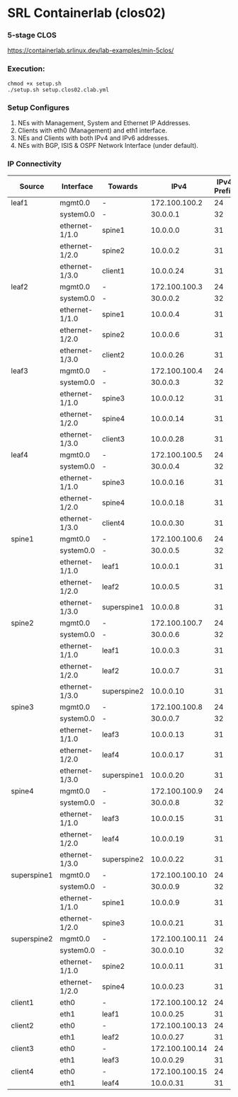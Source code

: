 # SRL Containerlab (clos02)

### 5-stage CLOS
https://containerlab.srlinux.dev/lab-examples/min-5clos/

### Execution:
```
chmod +x setup.sh
./setup.sh setup.clos02.clab.yml
```

### Setup Configures
1. NEs with Management, System and Ethernet IP Addresses. 
2. Clients with eth0 (Management) and eth1 interface.
3. NEs and Clients with both IPv4 and IPv6 addresses.
4. NEs with BGP, ISIS & OSPF Network Interface (under default).

### IP Connectivity
|Source     |Interface     |Towards    |IPv4          |IPv4 Prefix|IPv6                |IPv6 Prefix|
|-----------|--------------|-----------|--------------|-----------|--------------------|-----------|
|leaf1      |mgmt0.0       |-          |172.100.100.2 |24         |2001:172\:100\:100::2 |64         |
|           |system0.0     |-          |30.0.0.1      |32         |3000:30:0:0::1      |128        |
|           |ethernet-1/1.0|spine1     |10.0.0.0      |31         |1000:10:0:0::0      |127        |
|           |ethernet-1/2.0|spine2     |10.0.0.2      |31         |1000:10:0:0::2      |127        |
|           |ethernet-1/3.0|client1    |10.0.0.24     |31         |1000:10:0:0::24     |127        |
|leaf2      |mgmt0.0       |-          |172.100.100.3 |24         |2001:172:100:100::3 |64         |
|           |system0.0     |-          |30.0.0.2      |32         |3000:30:0:0::2      |128        |
|           |ethernet-1/1.0|spine1     |10.0.0.4      |31         |1000:10:0:0::4      |127        |
|           |ethernet-1/2.0|spine2     |10.0.0.6      |31         |1000:10:0:0::6      |127        |
|           |ethernet-1/3.0|client2    |10.0.0.26     |31         |1000:10:0:0::26     |127        |
|leaf3      |mgmt0.0       |-          |172.100.100.4 |24         |2001:172:100:100::4 |64         |
|           |system0.0     |-          |30.0.0.3      |32         |3000:30:0:0::3      |128        |
|           |ethernet-1/1.0|spine3     |10.0.0.12     |31         |1000:10:0:0::12     |127        |
|           |ethernet-1/2.0|spine4     |10.0.0.14     |31         |1000:10:0:0::14     |127        |
|           |ethernet-1/3.0|client3    |10.0.0.28     |31         |1000:10:0:0::28     |127        |
|leaf4      |mgmt0.0       |-          |172.100.100.5 |24         |2001:172:100:100::5 |64         |
|           |system0.0     |-          |30.0.0.4      |32         |3000:30:0:0::4      |128        |
|           |ethernet-1/1.0|spine3     |10.0.0.16     |31         |1000:10:0:0::16     |127        |
|           |ethernet-1/2.0|spine4     |10.0.0.18     |31         |1000:10:0:0::18     |127        |
|           |ethernet-1/3.0|client4    |10.0.0.30     |31         |1000:10:0:0::30     |127        |
|spine1     |mgmt0.0       |-          |172.100.100.6 |24         |2001:172:100:100::6 |64         |
|           |system0.0     |-          |30.0.0.5      |32         |3000:30:0:0::5      |128        |
|           |ethernet-1/1.0|leaf1      |10.0.0.1      |31         |1000:10:0:0::1      |127        |
|           |ethernet-1/2.0|leaf2      |10.0.0.5      |31         |1000:10:0:0::5      |127        |
|           |ethernet-1/3.0|superspine1|10.0.0.8      |31         |1000:10:0:0::8      |127        |
|spine2     |mgmt0.0       |-          |172.100.100.7 |24         |2001:172:100:100::7 |64         |
|           |system0.0     |-          |30.0.0.6      |32         |3000:30:0:0::6      |128        |
|           |ethernet-1/1.0|leaf1      |10.0.0.3      |31         |1000:10:0:0::3      |127        |
|           |ethernet-1/2.0|leaf2      |10.0.0.7      |31         |1000:10:0:0::7      |127        |
|           |ethernet-1/3.0|superspine2|10.0.0.10     |31         |1000:10:0:0::10     |127        |
|spine3     |mgmt0.0       |-          |172.100.100.8 |24         |2001:172:100:100::8 |64         |
|           |system0.0     |-          |30.0.0.7      |32         |3000:30:0:0::7      |128        |
|           |ethernet-1/1.0|leaf3      |10.0.0.13     |31         |1000:10:0:0::13     |127        |
|           |ethernet-1/2.0|leaf4      |10.0.0.17     |31         |1000:10:0:0::17     |127        |
|           |ethernet-1/3.0|superspine1|10.0.0.20     |31         |1000:10:0:0::20     |127        |
|spine4     |mgmt0.0       |-          |172.100.100.9 |24         |2001:172:100:100::9 |64         |
|           |system0.0     |-          |30.0.0.8      |32         |3000:30:0:0::8      |128        |
|           |ethernet-1/1.0|leaf3      |10.0.0.15     |31         |1000:10:0:0::15     |127        |
|           |ethernet-1/2.0|leaf4      |10.0.0.19     |31         |1000:10:0:0::19     |127        |
|           |ethernet-1/3.0|superspine2|10.0.0.22     |31         |1000:10:0:0::22     |127        |
|superspine1|mgmt0.0       |-          |172.100.100.10|24         |2001:172:100:100::10|64         |
|           |system0.0     |-          |30.0.0.9      |32         |3000:30:0:0::9      |128        |
|           |ethernet-1/1.0|spine1     |10.0.0.9      |31         |1000:10:0:0::9      |127        |
|           |ethernet-1/2.0|spine3     |10.0.0.21     |31         |1000:10:0:0::21     |127        |
|superspine2|mgmt0.0       |-          |172.100.100.11|24         |2001:172:100:100::11|64         |
|           |system0.0     |-          |30.0.0.10     |32         |3000:30:0:0::10     |128        |
|           |ethernet-1/1.0|spine2     |10.0.0.11     |31         |1000:10:0:0::11     |127        |
|           |ethernet-1/2.0|spine4     |10.0.0.23     |31         |1000:10:0:0::23     |127        |
|client1    |eth0          |-          |172.100.100.12|24         |2001:172:100:100::12|64         |
|           |eth1          |leaf1      |10.0.0.25     |31         |1000:10:0:0::25     |127        |
|client2    |eth0          |-          |172.100.100.13|24         |2001:172:100:100::13|64         |
|           |eth1          |leaf2      |10.0.0.27     |31         |1000:10:0:0::27     |127        |
|client3    |eth0          |-          |172.100.100.14|24         |2001:172:100:100::14|64         |
|           |eth1          |leaf3      |10.0.0.29     |31         |1000:10:0:0::29     |127        |
|client4    |eth0          |-          |172.100.100.15|24         |2001:172:100:100::15|64         |
|           |eth1          |leaf4      |10.0.0.31     |31         |1000:10:0:0::31     |127        |

